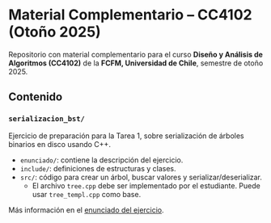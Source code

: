 # Material Complementario – CC4102 (Otoño 2025)

Repositorio con material complementario para el curso **Diseño y Análisis de Algoritmos (CC4102)** de la **FCFM, Universidad de Chile**, semestre de otoño 2025.

## Contenido

### `serializacion_bst/`

Ejercicio de preparación para la Tarea 1, sobre serialización de árboles binarios en disco usando C++.

- `enunciado/`: contiene la descripción del ejercicio.
- `include/`: definiciones de estructuras y clases.
- `src/`: código para crear un árbol, buscar valores y serializar/deserializar.
  - El archivo `tree.cpp` debe ser implementado por el estudiante. Puede usar `tree_templ.cpp` como base.

Más información en el [enunciado del ejercicio](serializacion_bst/enunciado/ejercicio_preparacion.pdf).
